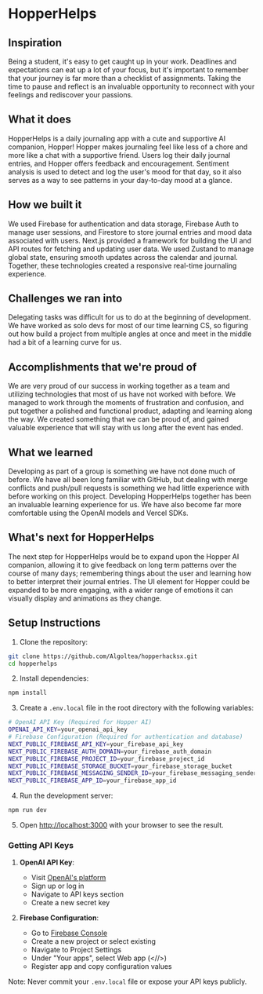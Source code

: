 # HopperHelps

## Inspiration
Being a student, it's easy to get caught up in your work. Deadlines and expectations can eat up a lot of your focus, but it's important to remember that your journey is far more than a checklist of assignments. Taking the time to pause and reflect is an invaluable opportunity to reconnect with your feelings and rediscover your passions.

## What it does
HopperHelps is a daily journaling app with a cute and supportive AI companion, Hopper!
Hopper makes journaling feel like less of a chore and more like a chat with a supportive friend.
Users log their daily journal entries, and Hopper offers feedback and encouragement. Sentiment analysis is used to detect and log the user's mood for that day, so it also serves as a way to see patterns in your day-to-day mood at a glance.

## How we built it
We used Firebase for authentication and data storage, Firebase Auth to manage user sessions, and Firestore to store journal entries and mood data associated with users. Next.js provided a framework for building the UI and API routes for fetching and updating user data. We used Zustand to manage global state, ensuring smooth updates across the calendar and journal. Together, these technologies created a responsive real-time journaling experience.

## Challenges we ran into
Delegating tasks was difficult for us to do at the beginning of development. We have worked as solo devs for most of our time learning CS, so figuring out how build a project from multiple angles at once and meet in the middle had a bit of a learning curve for us.

## Accomplishments that we're proud of
We are very proud of our success in working together as a team and utilizing technologies that most of us have not worked with before. We managed to work through the moments of frustration and confusion, and put together a polished and functional product, adapting and learning along the way. We created something that we can be proud of, and gained valuable experience that will stay with us long after the event has ended.

## What we learned
Developing as part of a group is something we have not done much of before.
We have all been long familiar with GitHub, but dealing with merge conflicts and push/pull requests is something we had little experience with before working on this project. Developing HopperHelps together has been an invaluable learning experience for us.
We have also become far more comfortable using the OpenAI models and Vercel SDKs.

## What's next for HopperHelps
The next step for HopperHelps would be to expand upon the Hopper AI companion, allowing it to give feedback on long term patterns over the course of many days; remembering things about the user and learning how to better interpret their journal entries.
The UI element for Hopper could be expanded to be more engaging, with a wider range of emotions it can visually display and animations as they change.


## Setup Instructions
1. Clone the repository:
```bash
git clone https://github.com/Algoltea/hopperhacksx.git
cd hopperhelps
```

2. Install dependencies:
```bash
npm install
```

3. Create a `.env.local` file in the root directory with the following variables:
```bash
# OpenAI API Key (Required for Hopper AI)
OPENAI_API_KEY=your_openai_api_key
# Firebase Configuration (Required for authentication and database)
NEXT_PUBLIC_FIREBASE_API_KEY=your_firebase_api_key
NEXT_PUBLIC_FIREBASE_AUTH_DOMAIN=your_firebase_auth_domain
NEXT_PUBLIC_FIREBASE_PROJECT_ID=your_firebase_project_id
NEXT_PUBLIC_FIREBASE_STORAGE_BUCKET=your_firebase_storage_bucket
NEXT_PUBLIC_FIREBASE_MESSAGING_SENDER_ID=your_firebase_messaging_sender_id
NEXT_PUBLIC_FIREBASE_APP_ID=your_firebase_app_id
```

4. Run the development server:
```bash
npm run dev
```

5. Open [http://localhost:3000](http://localhost:3000) with your browser to see the result.

### Getting API Keys

1. **OpenAI API Key**:
   - Visit [OpenAI's platform](https://platform.openai.com/)
   - Sign up or log in
   - Navigate to API keys section
   - Create a new secret key

2. **Firebase Configuration**:
   - Go to [Firebase Console](https://console.firebase.google.com/)
   - Create a new project or select existing
   - Navigate to Project Settings
   - Under "Your apps", select Web app (<//>)
   - Register app and copy configuration values

Note: Never commit your `.env.local` file or expose your API keys publicly.
